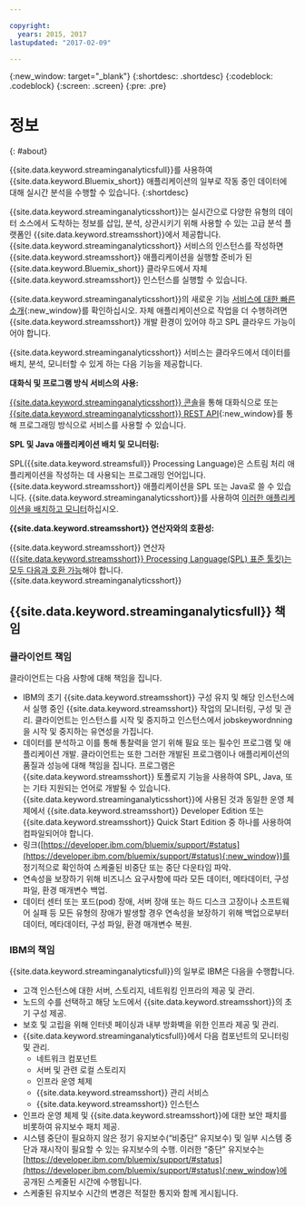 ```yaml
---

copyright:
  years: 2015, 2017
lastupdated: "2017-02-09"

---
```


<!-- Attribute definitions --> 
{:new_window: target="_blank"}
{:shortdesc: .shortdesc}
{:codeblock: .codeblock}
{:screen: .screen}
{:pre: .pre}

# 정보
{: #about}

{{site.data.keyword.streaminganalyticsfull}}를 사용하여 {{site.data.keyword.Bluemix_short}} 애플리케이션의 일부로 작동 중인 데이터에 대해 실시간 분석을 수행할 수 있습니다.
{:shortdesc}

{{site.data.keyword.streaminganalyticsshort}}는 실시간으로 다양한 유형의 데이터 소스에서 도착하는 정보를 삽입, 분석, 상관시키기 위해 사용할 수 있는 고급 분석 플랫폼인 {{site.data.keyword.streamsshort}}에서 제공합니다. {{site.data.keyword.streaminganalyticsshort}} 서비스의 인스턴스를 작성하면 {{site.data.keyword.streamsshort}} 애플리케이션을 실행할 준비가 된 {{site.data.keyword.Bluemix_short}} 클라우드에서 자체 {{site.data.keyword.streamsshort}} 인스턴스를 실행할 수 있습니다. 

{{site.data.keyword.streaminganalyticsshort}}의 새로운 기능 [서비스에 대한 빠른 소개](https://developer.ibm.com/streamsdev/docs/streaming-analytics-now-available-bluemix-2/){:new_window}를 확인하십시오. 자체 애플리케이션으로 작업을 더 수행하려면 {{site.data.keyword.streamsshort}} 개발 환경이 있어야 하고 SPL 클라우드 가능이어야 합니다.

{{site.data.keyword.streaminganalyticsshort}} 서비스는 클라우드에서 데이터를 배치, 분석, 모니터할 수 있게 하는 다음 기능을 제공합니다. 

**대화식 및 프로그램 방식 서비스의 사용:**

[{{site.data.keyword.streaminganalyticsshort}} 콘솔](/docs/services/StreamingAnalytics/c_streams_console.html)을 통해 대화식으로 또는 [{{site.data.keyword.streaminganalyticsshort}} REST API](https://console.ng.bluemix.net/apidocs/220){:new_window}를 통해 프로그래밍 방식으로 서비스를 사용할 수 있습니다.

**SPL 및 Java 애플리케이션 배치 및 모니터링:**

SPL({{site.data.keyword.streamsfull}} Processing Language)은 스트림 처리 애플리케이션을 작성하는 데 사용되는 프로그래밍 언어입니다. {{site.data.keyword.streamsshort}} 애플리케이션을 SPL 또는 Java로 쓸 수 있습니다. {{site.data.keyword.streaminganalyticsshort}}를 사용하여 [이러한 애플리케이션을 배치하고 모니터](/docs/services/StreamingAnalytics/t_deploytocloud.html)하십시오.  

**{{site.data.keyword.streamsshort}} 연산자와의 호환성:**

{{site.data.keyword.streamsshort}} 연산자([{{site.data.keyword.streamsshort}} Processing Language(SPL) 표준 툴킷)는 모두 다음과 호환 가능](/docs/services/StreamingAnalytics/c_beta_adapters.html)해야 합니다. {{site.data.keyword.streaminganalyticsshort}}

## {{site.data.keyword.streaminganalyticsfull}} 책임

### 클라이언트 책임

클라이언트는 다음 사항에 대해 책임을 집니다. 

* IBM의 초기 {{site.data.keyword.streamsshort}} 구성 유지 및 해당 인스턴스에서 실행 중인 {{site.data.keyword.streamsshort}} 작업의 모니터링, 구성 및 관리. 클라이언트는 인스턴스를 시작 및 중지하고 인스턴스에서 jobskeywordnning을 시작 및 중지하는 유연성을 가집니다.
* 데이터를 분석하고 이를 통해 통찰력을 얻기 위해 필요 또는 필수인 프로그램 및 애플리케이션 개발. 클라이언트는 또한 그러한 개발된 프로그램이나 애플리케이션의 품질과 성능에 대해 책임을 집니다. 프로그램은 {{site.data.keyword.streamsshort}} 토폴로지 기능을 사용하여 SPL, Java, 또는 기타 지원되는 언어로 개발될 수 있습니다. {{site.data.keyword.streaminganalyticsshort}}에 사용된 것과 동일한 운영 체제에서 {{site.data.keyword.streamsshort}} Developer Edition 또는 {{site.data.keyword.streamsshort}} Quick Start Edition 중 하나를 사용하여 컴파일되어야 합니다. 
* 링크([https://developer.ibm.com/bluemix/support/#status](https://developer.ibm.com/bluemix/support/#status){:new_window})를 정기적으로 확인하여 스케줄된 비중단 또는 중단 다운타임 파악.  
* 연속성을 보장하기 위해 비즈니스 요구사항에 따라 모든 데이터, 메타데이터, 구성 파일, 환경 매개변수 백업.
* 데이터 센터 또는 포드(pod) 장애, 서버 장애 또는 하드 디스크 고장이나 소프트웨어 실패 등 모든 유형의 장애가 발생할 경우 연속성을 보장하기 위해 백업으로부터 데이터, 메타데이터, 구성 파일, 환경 매개변수 복원.

### IBM의 책임

{{site.data.keyword.streaminganalyticsfull}}의 일부로 IBM은 다음을 수행합니다. 

* 고객 인스턴스에 대한 서버, 스토리지, 네트워킹 인프라의 제공 및 관리. 
* 노드의 수를 선택하고 해당 노드에서 {{site.data.keyword.streamsshort}}의 초기 구성 제공.
* 보호 및 고립을 위해 인터넷 페이싱과 내부 방화벽을 위한 인프라 제공 및 관리. 
* {{site.data.keyword.streaminganalyticsfull}}에서 다음 컴포넌트의 모니터링 및 관리.
	* 네트워크 컴포넌트
	* 서버 및 관련 로컬 스토리지
	* 인프라 운영 체제
	* {{site.data.keyword.streamsshort}} 관리 서비스
	* {{site.data.keyword.streamsshort}} 인스턴스 
* 인프라 운영 체제 및 {{site.data.keyword.streamsshort}}에 대한 보안 패치를 비롯하여 유지보수 패치 제공.
* 시스템 중단이 필요하지 않은 정기 유지보수(“비중단” 유지보수) 및 일부 시스템 중단과 재시작이 필요할 수 있는 유지보수의 수행. 이러한 “중단” 유지보수는 [https://developer.ibm.com/bluemix/support/#status](https://developer.ibm.com/bluemix/support/#status){:new_window}에 공개된 스케줄된 시간에 수행됩니다. 
* 스케줄된 유지보수 시간의 변경은 적절한 통지와 함께 게시됩니다.  
